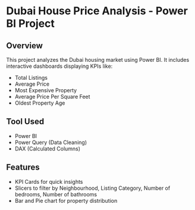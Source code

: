 # Dubai House Price Analysis - Power BI Project
## Overview
This project analyzes the Dubai housing market using Power BI. It includes interactive dashboards displaying KPIs like:
- Total Listings
- Average Price
- Most Expensive Property
- Average Price Per Square Feet
- Oldest Property Age

## Tool Used
- Power BI
- Power Query (Data Cleaning)
- DAX (Calculated Columns)

## Features
- KPI Cards for quick insights
- Slicers to filter by Neighbourhood, Listing Category, Number of bedrooms, Number of bathrooms
- Bar and Pie chart for property distribution



